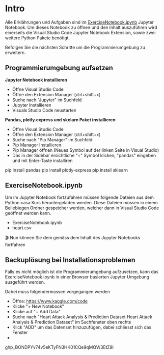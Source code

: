 # Intro
Alle Erklährungen und Aufgaben sind im [ExerciseNotebook.ipynb](ExerciseNotebook.ipynb) Jupyter Notebook. Um dieses Notebook zu öffnen und den Inhalt auszuführen wird einerseits die Visual Studio Code Jupyter Notebook Extension, sowie zwei weitere Python Pakete benötigt. 

Befolgen Sie die nächsten Schritte um die Programmierumgebung zu erweitern.

## Programmierumgebung aufsetzen

**Jupyter Notebook installieren**
* Öffne Visual Studio Code
* Öffne den Extension Manager (ctrl+shift+x)
* Suche nach "Jupyter" im Suchfeld
* Jupyter Installieren
* Visuals Studio Code neustarten

**Pandas, plotly.express und skelarn Paket installieren**
* Öffne Visual Studio Code
* Öffne den Extension Manager (ctrl+shift+x)
* Suche nach "Pip Manager" im Suchfeld
* Pip Manager Installieren
* Pip Manager öffnen (Neues Symbol auf der linken Seite in Visual Studio)
* Das in der Sidebar ersichtliche "+" Symbol klicken, "pandas" eingeben und mit Enter-Taste installiren


pip install pandas
pip install plotly-express
pip install sklearn

## ExerciseNotebook.ipynb
Um im Jupyter Notebook fortzufahren müssen folgende Dateien aus dem Python.casa Kurs heruntergeladen werden. Diese Dateien müssen in einem Beliebiegen Ordner gespeicher werden, welcher dann in Visual Studio Code geöffnet werden kann.
* ExerciseNotebook.ipynb
* heart.csv

🎬 Nun können Sie dem gemäss dem Inhalt des Jupyter Notebooks fortfahren

## Backuplösung bei Installationsproblemen
Falls es nicht möglich ist die Programmierumgebung aufzusetzen, kann das ExerciseNotebook.ipynb in einer Browser basierten Jupyter Umgebung ausgeführt werden.

Dabei muss folgendermassen vorgegangen werden

* Öffne: https://www.kaggle.com/code
* Klicke "+ New Notebook" 
* Klicke auf "+ Add Data" 
* Suche nach "Heart Attack Analysis & Prediction Dataset Heart Attack Analysis & Prediction Dataset" im Suchfenster oben rechts
* Klick "ADD" um das Datenset hinzuzufügen, dabei schliesst sich das Fenster
*


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

